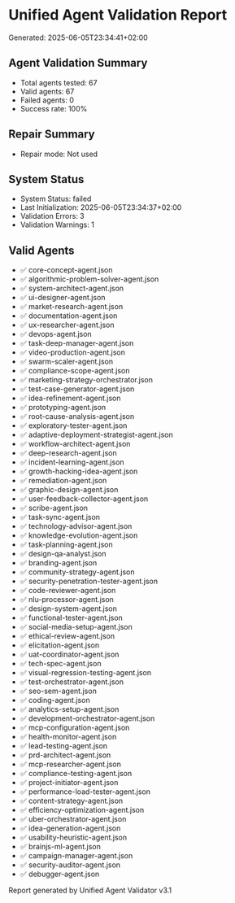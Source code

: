 # Unified Agent Validation Report
Generated: 2025-06-05T23:34:41+02:00

## Agent Validation Summary

- Total agents tested: 67
- Valid agents: 67
- Failed agents: 0
- Success rate: 100%

## Repair Summary

- Repair mode: Not used

## System Status

- System Status: failed
- Last Initialization: 2025-06-05T23:34:37+02:00
- Validation Errors: 3
- Validation Warnings: 1

## Valid Agents

- ✅ core-concept-agent.json
- ✅ algorithmic-problem-solver-agent.json
- ✅ system-architect-agent.json
- ✅ ui-designer-agent.json
- ✅ market-research-agent.json
- ✅ documentation-agent.json
- ✅ ux-researcher-agent.json
- ✅ devops-agent.json
- ✅ task-deep-manager-agent.json
- ✅ video-production-agent.json
- ✅ swarm-scaler-agent.json
- ✅ compliance-scope-agent.json
- ✅ marketing-strategy-orchestrator.json
- ✅ test-case-generator-agent.json
- ✅ idea-refinement-agent.json
- ✅ prototyping-agent.json
- ✅ root-cause-analysis-agent.json
- ✅ exploratory-tester-agent.json
- ✅ adaptive-deployment-strategist-agent.json
- ✅ workflow-architect-agent.json
- ✅ deep-research-agent.json
- ✅ incident-learning-agent.json
- ✅ growth-hacking-idea-agent.json
- ✅ remediation-agent.json
- ✅ graphic-design-agent.json
- ✅ user-feedback-collector-agent.json
- ✅ scribe-agent.json
- ✅ task-sync-agent.json
- ✅ technology-advisor-agent.json
- ✅ knowledge-evolution-agent.json
- ✅ task-planning-agent.json
- ✅ design-qa-analyst.json
- ✅ branding-agent.json
- ✅ community-strategy-agent.json
- ✅ security-penetration-tester-agent.json
- ✅ code-reviewer-agent.json
- ✅ nlu-processor-agent.json
- ✅ design-system-agent.json
- ✅ functional-tester-agent.json
- ✅ social-media-setup-agent.json
- ✅ ethical-review-agent.json
- ✅ elicitation-agent.json
- ✅ uat-coordinator-agent.json
- ✅ tech-spec-agent.json
- ✅ visual-regression-testing-agent.json
- ✅ test-orchestrator-agent.json
- ✅ seo-sem-agent.json
- ✅ coding-agent.json
- ✅ analytics-setup-agent.json
- ✅ development-orchestrator-agent.json
- ✅ mcp-configuration-agent.json
- ✅ health-monitor-agent.json
- ✅ lead-testing-agent.json
- ✅ prd-architect-agent.json
- ✅ mcp-researcher-agent.json
- ✅ compliance-testing-agent.json
- ✅ project-initiator-agent.json
- ✅ performance-load-tester-agent.json
- ✅ content-strategy-agent.json
- ✅ efficiency-optimization-agent.json
- ✅ uber-orchestrator-agent.json
- ✅ idea-generation-agent.json
- ✅ usability-heuristic-agent.json
- ✅ brainjs-ml-agent.json
- ✅ campaign-manager-agent.json
- ✅ security-auditor-agent.json
- ✅ debugger-agent.json

Report generated by Unified Agent Validator v3.1
